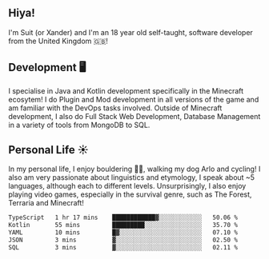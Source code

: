 ## Hiya! 
I'm Suit (or Xander) and I'm an 18 year old self-taught, software developer from the United Kingdom 🇬🇧!

Development 🖥️
---
I specialise in Java and Kotlin development specifically in the Minecraft ecosytem! 
I do Plugin and Mod development in all versions of the game and am familiar with the DevOps tasks involved.
Outside of Minecraft development, I also do Full Stack Web Development, Database Management in a variety of tools from MongoDB to SQL.

Personal Life ☀️
---
In my personal life, I enjoy bouldering 🧗‍♂️, walking my dog Arlo and cycling! I also am very passionate about linguistics and etymology, I speak about ~5 languages, although each to different levels. 
Unsurprisingly, I also enjoy playing video games, especially in the survival genre, such as The Forest, Terraria and Minecraft!
<!--START_SECTION:waka-->

```txt
TypeScript   1 hr 17 mins    ████████████▓░░░░░░░░░░░░   50.06 %
Kotlin       55 mins         █████████░░░░░░░░░░░░░░░░   35.70 %
YAML         10 mins         █▓░░░░░░░░░░░░░░░░░░░░░░░   07.10 %
JSON         3 mins          ▓░░░░░░░░░░░░░░░░░░░░░░░░   02.50 %
SQL          3 mins          ▓░░░░░░░░░░░░░░░░░░░░░░░░   02.11 %
```

<!--END_SECTION:waka-->
